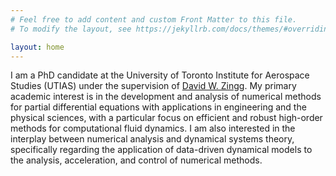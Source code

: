 ```yaml
---
# Feel free to add content and custom Front Matter to this file.
# To modify the layout, see https://jekyllrb.com/docs/themes/#overriding-theme-defaults

layout: home
---
```


I am a PhD candidate at the University of Toronto Institute for Aerospace Studies (UTIAS) under the supervision of <a href="http://goldfinger.utias.utoronto.ca/dwz/">David W. Zingg</a>. My primary academic interest is in the development and analysis of numerical methods for partial differential equations with applications in engineering and the physical sciences, with a particular focus on efficient and robust high-order methods for computational fluid dynamics. I am also interested in the interplay between numerical analysis and dynamical systems theory, specifically regarding the application of data-driven dynamical models to the analysis, acceleration, and control of numerical methods.
